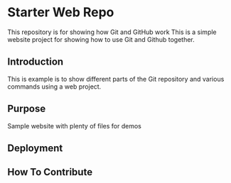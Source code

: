 # Starter Web Repo

This repository is for showing how Git and GitHub work
This is a simple website project for showing how to use Git and Github together.

## Introduction
This is example is to show different parts of the Git repository and various commands using a web project.

## Purpose

Sample website with plenty of files for demos

## Deployment

## How To Contribute
